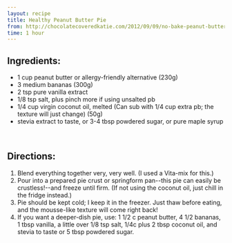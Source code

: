 ```yaml
---
layout: recipe
title: Healthy Peanut Butter Pie
from: http://chocolatecoveredkatie.com/2012/09/09/no-bake-peanut-butter-pie/
time: 1 hour
---
```


Ingredients:
------------

* 1 cup peanut butter or allergy-friendly alternative (230g) 
* 3 medium bananas (300g) 
* 2 tsp pure vanilla extract
* 1/8 tsp salt, plus pinch more if using unsalted pb
* 1/4 cup virgin coconut oil, melted (Can sub with 1/4 cup extra pb; the texture will just change) (50g)
* stevia extract to taste, or 3-4 tbsp powdered sugar, or pure maple syrup

<br>

Directions:
-----------
1. Blend everything together very, very well. (I used a Vita-mix for this.) 
2. Pour into a prepared pie crust or springform pan--this pie can easily be crustless!--and freeze until firm. (If not using the coconut oil, just chill in the fridge instead.) 
3. Pie should be kept cold; I keep it in the freezer. Just thaw before eating, and the mousse-like texture will come right back! 
4. If you want a deeper-dish pie, use: 1 1/2 c peanut butter, 4 1/2 bananas, 1 tbsp vanilla, a little over 1/8 tsp salt, 1/4c plus 2 tbsp coconut oil, and stevia to taste or 5 tbsp powdered sugar. 
